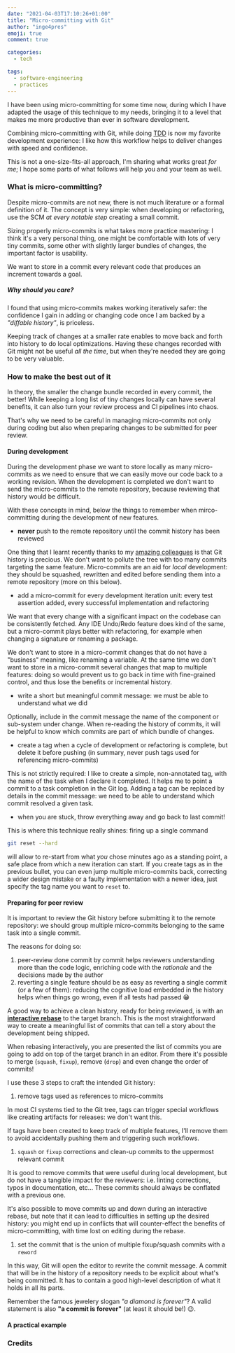 ```yaml
---
date: "2021-04-03T17:10:26+01:00"
title: "Micro-committing with Git"
author: "inge4pres"
emoji: true
comment: true

categories:
  - tech 

tags:
  - software-engineering
  - practices
---
```


I have been using micro-committing for some time now, during which I have adapted the usage of this technique to my needs,
bringing it to a level that makes me more productive than ever in software development. 

Combining micro-committing with Git, while doing [TDD](https://it.wikipedia.org/wiki/Test_driven_development)
is now my favorite development experience: I like how this workflow helps to deliver changes with speed and confidence.

This is not a one-size-fits-all approach, I'm sharing what works great _for me_; I hope some parts of what follows 
will help you and your team as well.

### What is micro-committing?

Despite micro-commits are not new, there is not much literature or a formal definition of it. 
The concept is very simple: when developing or refactoring, use the SCM _at every notable step_ creating a small commit.

Sizing properly micro-commits is what takes more practice mastering: I think it's a very personal thing, one might be comfortable
with lots of very tiny commits, some other with slightly larger bundles of changes, the important factor is usability.

We want to store in a commit every relevant code that produces an increment towards a goal.

##### Why should you care?

I found that using micro-commits makes working iteratively safer: the confidence I gain in adding or changing code once
I am backed by a _"diffable history"_, is priceless.

Keeping track of changes at a smaller rate enables to move back and forth into history to do local optimizations.
Having these changes recorded with Git might not be useful _all the time_, but when they're needed they are going
to be very valuable.

### How to make the best out of it

In theory, the smaller the change bundle recorded in every commit, the better!
While keeping a long list of tiny changes locally can have several benefits, it can also turn your review process and CI
pipelines into chaos.

That's why we need to be careful in managing micro-commits not only during coding but also when preparing changes to
be submitted for peer review.

#### During development

During the development phase we want to store locally as many micro-commits as we need to ensure that we can easily
move our code back to a working revision. When the development is completed we don't want to send the micro-commits 
to the remote repository, because reviewing that history would be difficult.

With these concepts in mind, below the things to remember when mirco-committing during the development of new features.

* **never** push to the remote repository until the commit history has been reviewed

One thing that I learnt recently thanks to my [amazing colleagues](#credits) is that Git history is precious.
We don't want to pollute the tree with too many commits targeting the same feature.
Micro-commits are an aid for _local_ development: they should be squashed, rewritten and edited before sending them
into a remote repository (more on this below).

* add a micro-commit for every development iteration unit: every test assertion added, every successful implementation and 
  refactoring

We want that every change with a significant impact on the codebase can be consistently fetched.
Any IDE Undo/Redo feature does kind of the same, but a micro-commit plays better with refactoring, for example when
changing a signature or renaming a package.

We don't want to store in a micro-commit changes that do not have a "business" meaning, like renaming a variable.
At the same time we don't want to store in a micro-commit several changes that map to multiple features: doing so would 
prevent us to go back in time with fine-grained control, and thus lose the benefits or incremental history.

* write a short but meaningful commit message: we must be able to understand what we did

Optionally, include in the commit message the name of the component or sub-system under change.
When re-reading the history of commits, it will be helpful to know which commits are part of which
bundle of changes.

* create a tag when a cycle of development or refactoring is complete, but delete it before pushing 
  (in summary, never push tags used for referencing micro-commits)

This is not strictly required: I like to create a simple, non-annotated tag, with the name of the task when I declare
it completed. It helps me to point a commit to a task completion in the Git log.
Adding a tag can be replaced by details in the commit message: we need to be able to understand which commit resolved
a given task.

* when you are stuck, throw everything away and go back to last commit!

This is where this technique really shines: firing up a single command 

```bash
git reset --hard
```

will allow to re-start from what _you_ chose minutes ago as a standing point, a safe place from which a new iteration can start.
If you create tags as in the previous bullet, you can even jump multiple micro-commits back, correcting a wider design 
mistake or a faulty implementation with a newer idea, just specify the tag name you want to `reset` to.

#### Preparing for peer review

It is important to review the Git history before submitting it to the remote repository: we should group multiple
micro-commits belonging to the same task into a single commit.

The reasons for doing so:

1. peer-review done commit by commit helps reviewers understanding more than the code logic, enriching code with
   the _rationale_ and the decisions made by the author
1. reverting a single feature should be as easy as reverting a single commit (or a few of them): reducing the
   cognitive load embedded in the history helps when things go wrong, even if all tests had passed 😁

A good way to achieve a clean history, ready for being reviewed, is with an [**interactive rebase**](https://git-scm.com/docs/git-rebase)
to the target branch.
This is the most straightforward way to create a meaningful list of commits that can tell a story about the development 
being shipped.

When rebasing interactively, you are presented the list of commits you are going to add on top of the target branch in an
editor. From there it's possible to merge (`squash`, `fixup`), remove (`drop`) and even change the order of commits!

I use these 3 steps to craft the intended Git history:

1. remove tags used as references to micro-commits

In most CI systems tied to the Git tree, tags can trigger special workflows like creating artifacts for releases:
we don't want this.

If tags have been created to keep track of multiple features, I'll remove them to avoid accidentally pushing them 
and triggering such workflows.

1. `squash` or `fixup` corrections and clean-up commits to the uppermost relevant commit 
   
It is good to remove commits that were useful during local development, but do not have a tangible impact for the
reviewers: i.e. linting corrections, typos in documentation, etc... These commits should always be conflated with a previous one.

It's also possible to move commits up and down during an interactive rebase, but note that it can lead to difficulties in 
setting up the desired history: you might end up in conflicts that will counter-effect the benefits of micro-committing,
with time lost on editing during the rebase.

1. set the commit that is the union of multiple fixup/squash commits with a `reword`

In this way, Git will open the editor to revrite the commit message.
A commit that will be in the history of a repository needs to be explicit about what's being committed.
It has to contain a good high-level description of what it holds in all its parts.

Remember the famous jewelery slogan _"a diamond is forever"_? A valid statement is also __"a commit is forever"__ 
(at least it should be!) 😉.

#### A practical example


### Credits
